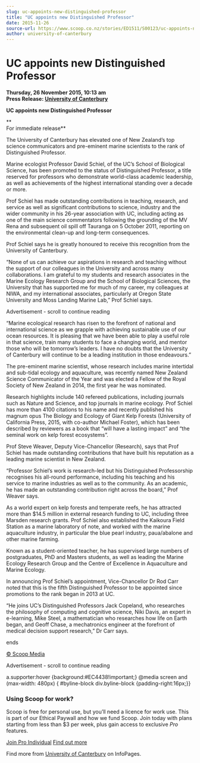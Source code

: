 ```yaml
---
slug: uc-appoints-new-distinguished-professor
title: "UC appoints new Distinguished Professor"
date: 2015-11-26
source-url: https://www.scoop.co.nz/stories/ED1511/S00123/uc-appoints-new-distinguished-professor.htm
author: university-of-canterbury
---
```

UC appoints new Distinguished Professor
=======================================

**Thursday, 26 November 2015, 10:13 am**  
**Press Release: [University of Canterbury](https://info.scoop.co.nz/University_of_Canterbury)**

**UC appoints new Distinguished Professor**

**  
For immediate release**

The University of Canterbury has elevated one of New Zealand’s top science communicators and pre-eminent marine scientists to the rank of Distinguished Professor.

Marine ecologist Professor David Schiel, of the UC’s School of Biological Science, has been promoted to the status of Distinguished Professor, a title reserved for professors who demonstrate world-class academic leadership, as well as achievements of the highest international standing over a decade or more.

Prof Schiel has made outstanding contributions in teaching, research, and service as well as significant contributions to science, industry and the wider community in his 26-year association with UC, including acting as one of the main science commentators following the grounding of the MV Rena and subsequent oil spill off Tauranga on 5 October 2011, reporting on the environmental clean-up and long-term consequences.

Prof Schiel says he is greatly honoured to receive this recognition from the University of Canterbury.

“None of us can achieve our aspirations in research and teaching without the support of our colleagues in the University and across many collaborations. I am grateful to my students and research associates in the Marine Ecology Research Group and the School of Biological Sciences, the University that has supported me for much of my career, my colleagues at NIWA, and my international associates, particularly at Oregon State University and Moss Landing Marine Lab,” Prof Schiel says.

Advertisement - scroll to continue reading





“Marine ecological research has risen to the forefront of national and international science as we grapple with achieving sustainable use of our ocean resources. It is pleasing that we have been able to play a useful role in that science, train many students to face a changing world, and mentor those who will be tomorrow’s leaders. I have no doubts that the University of Canterbury will continue to be a leading institution in those endeavours.”

The pre-eminent marine scientist, whose research includes marine intertidal and sub-tidal ecology and aquaculture, was recently named New Zealand Science Communicator of the Year and was elected a Fellow of the Royal Society of New Zealand in 2014, the first year he was nominated.

Research highlights include 140 refereed publications, including journals such as Nature and Science, and top journals in marine ecology. Prof Schiel has more than 4100 citations to his name and recently published his magnum opus The Biology and Ecology of Giant Kelp Forests (University of California Press, 2015, with co-author Michael Foster), which has been described by reviewers as a book that “will have a lasting impact” and “the seminal work on kelp forest ecosystems”.

Prof Steve Weaver, Deputy Vice-Chancellor (Research), says that Prof Schiel has made outstanding contributions that have built his reputation as a leading marine scientist in New Zealand.

“Professor Schiel’s work is research-led but his Distinguished Professorship recognises his all-round performance, including his teaching and his service to marine industries as well as to the community. As an academic, he has made an outstanding contribution right across the board,” Prof Weaver says.

As a world expert on kelp forests and temperate reefs, he has attracted more than $14.5 million in external research funding to UC, including three Marsden research grants. Prof Schiel also established the Kaikoura Field Station as a marine laboratory of note, and worked with the marine aquaculture industry, in particular the blue pearl industry, paua/abalone and other marine farming.

Known as a student-oriented teacher, he has supervised large numbers of postgraduates, PhD and Masters students, as well as leading the Marine Ecology Research Group and the Centre of Excellence in Aquaculture and Marine Ecology.

In announcing Prof Schiel’s appointment, Vice-Chancellor Dr Rod Carr noted that this is the fifth Distinguished Professor to be appointed since promotions to the rank began in 2013 at UC.

“He joins UC’s Distinguished Professors Jack Copeland, who researches the philosophy of computing and cognitive science, Niki Davis, an expert in e-learning, Mike Steel, a mathematician who researches how life on Earth began, and Geoff Chase, a mechatronics engineer at the forefront of medical decision support research,” Dr Carr says.

  
ends

[© Scoop Media](http://www.scoop.co.nz/about/terms.html)  

Advertisement - scroll to continue reading



a.supporter:hover {background:#EC4438!important;} @media screen and (max-width: 480px) { #byline-block div.byline-block {padding-right:16px;}}

### Using Scoop for work?

Scoop is free for personal use, but you’ll need a licence for work use. This is part of our Ethical Paywall and how we fund Scoop. Join today with plans starting from less than $3 per week, plus gain access to exclusive _Pro_ features.  
  
[Join Pro Individual](https://pro.scoop.co.nz/Individual/?from=ProIn24) [Find out more](https://pro.scoop.co.nz/using-scoop-for-work/?from=ProIn24)

Find more from [University of Canterbury](https://info.scoop.co.nz/University_of_Canterbury) on InfoPages.